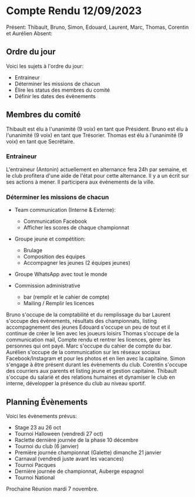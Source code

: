# Compte Rendu 12/09/2023

Présent: Thibault, Bruno, Simon, Edouard, Laurent, Marc, Thomas, Corentin et Aurélien
Absent: 

## Ordre du jour

Voici les sujets à l'ordre du jour:
- Entraineur
- Déterminer les missions de chacun
- Élire les status des membres du comité
- Définir les dates des évènements

## Membres du comité

Thibault est élu à l'unanimité (9 voix) en tant que Président.
Bruno est élu à l'unanimité (9 voix) en tant que Trésorier.
Thomas est élu à l'unanimité (9 voix) en tant que Secrétaire.

### Entraineur

L'entraineur (Antonin) actuellement en alternance fera 24h par semaine, et le club profitera d'une aide de l'état pour cette alternance.
Il y a un écrit sur ses actions à mener.
Il participera aux événements de la ville.

### Déterminer les missions de chacun

- Team communication (Interne & Externe):
  - Communication Facebook
  - Afficher les scores de chaque championnat 

- Groupe jeune et compétition:
  - Brulage
  - Composition des équipes
  - Accompagner les jeunes (2 équipes jeunes)

- Groupe WhatsApp avec tout le monde

- Commission administrative
  - bar (remplir et le cahier de compte)
  - Mailing / Remplir les licences

Bruno s'occupe de la comptabilité et du remplissage du bar
Laurent s'occupe des évènements, résultats des championnats, listing accompagnement des jeunes
Edouard s'occupe un peu de tout et il continue de créer le lien avec les joueurs loisirs
Thomas s'occupe de la communication mail, Compte rendu et rentrer les licences, gérer les personnes qui ont payé.
Marc s'occupe du cahier de compte du bar.
Aurélien s'occupe de la communication sur les réseaux sociaux Facebook/Instagram et pour les photos et en lien avec la capitaine.
Simon s'engage à être présent durant les évènements du club.
Corentin s'occupe des courriers aux parents et listing jeune et gestion capitaine.
Thibault s'occupe du salarié et des relations humaines et dynamiser le club en interne, développer la présence du club au niveau sportif.


## Planning Évènements

Voici les évènements prévus:
- Stage 23 au 26 oct
- Tournoi Halloween (vendredi 27 oct)
- Raclette dernière journée de la phase 10 décembre
- Tournoi du club (6 janvier)
- Première journée championnat (Galette) dimanche 21 janvier
- Carnaval (vendredi juste avant les vacances)  
- Tournoi Pacques
- Dernière journée de championnat, Auberge espagnol
- Tournoi National


Prochaine Réunion mardi 7 novembre.
